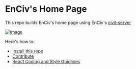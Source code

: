 # EnCiv's Home Page
This repo builds EnCiv's home page using EnCiv's [civil-server](https://github.com/EnCiv/civil-server)

[![image](https://github.com/EnCiv/enciv-home/assets/3317487/1b934f5e-dd53-4fe3-896b-331aed6aefb4)](https://enciv.org)

Here's how to:
- [Install this repo](https://github.com/EnCiv/.github/wiki/Getting-Started-%E2%80%90-Repo-Setup)
- [Contribute](https://github.com/EnCiv/.github/wiki/Contributing)
- [React Coding and Style Guidlines](https://github.com/EnCiv/.github/wiki/React-Coding-and-Style-Guidelines)
